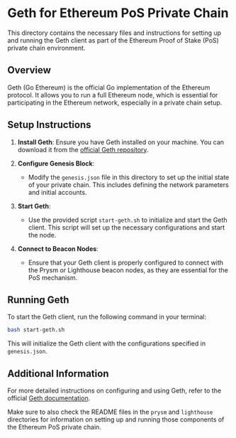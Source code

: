 # Geth for Ethereum PoS Private Chain

This directory contains the necessary files and instructions for setting up and running the Geth client as part of the Ethereum Proof of Stake (PoS) private chain environment.

## Overview

Geth (Go Ethereum) is the official Go implementation of the Ethereum protocol. It allows you to run a full Ethereum node, which is essential for participating in the Ethereum network, especially in a private chain setup.

## Setup Instructions

1. **Install Geth**: Ensure you have Geth installed on your machine. You can download it from the [official Geth repository](https://geth.ethereum.org/downloads/).

2. **Configure Genesis Block**: 
   - Modify the `genesis.json` file in this directory to set up the initial state of your private chain. This includes defining the network parameters and initial accounts.

3. **Start Geth**:
   - Use the provided script `start-geth.sh` to initialize and start the Geth client. This script will set up the necessary configurations and start the node.

4. **Connect to Beacon Nodes**:
   - Ensure that your Geth client is properly configured to connect with the Prysm or Lighthouse beacon nodes, as they are essential for the PoS mechanism.

## Running Geth

To start the Geth client, run the following command in your terminal:

```bash
bash start-geth.sh
```

This will initialize the Geth client with the configurations specified in `genesis.json`.

## Additional Information

For more detailed instructions on configuring and using Geth, refer to the official [Geth documentation](https://geth.ethereum.org/docs/). 

Make sure to also check the README files in the `prysm` and `lighthouse` directories for information on setting up and running those components of the Ethereum PoS private chain.